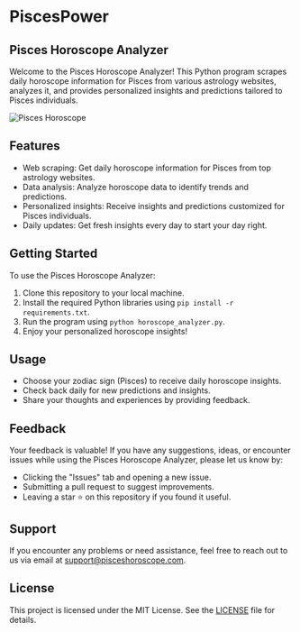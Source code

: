 # PiscesPower

## Pisces Horoscope Analyzer

Welcome to the Pisces Horoscope Analyzer! This Python program scrapes daily horoscope information for Pisces from various astrology websites, analyzes it, and provides personalized insights and predictions tailored to Pisces individuals.

![Pisces Horoscope](pisces_horoscope.png)

## Features
- Web scraping: Get daily horoscope information for Pisces from top astrology websites.
- Data analysis: Analyze horoscope data to identify trends and predictions.
- Personalized insights: Receive insights and predictions customized for Pisces individuals.
- Daily updates: Get fresh insights every day to start your day right.

## Getting Started
To use the Pisces Horoscope Analyzer:
1. Clone this repository to your local machine.
2. Install the required Python libraries using `pip install -r requirements.txt`.
3. Run the program using `python horoscope_analyzer.py`.
4. Enjoy your personalized horoscope insights!

## Usage
- Choose your zodiac sign (Pisces) to receive daily horoscope insights.
- Check back daily for new predictions and insights.
- Share your thoughts and experiences by providing feedback.

## Feedback
Your feedback is valuable! If you have any suggestions, ideas, or encounter issues while using the Pisces Horoscope Analyzer, please let us know by:
- Clicking the "Issues" tab and opening a new issue.
- Submitting a pull request to suggest improvements.
- Leaving a star ⭐️ on this repository if you found it useful.

## Support
If you encounter any problems or need assistance, feel free to reach out to us via email at support@pisceshoroscope.com.

## License
This project is licensed under the MIT License. See the [LICENSE](LICENSE) file for details.
